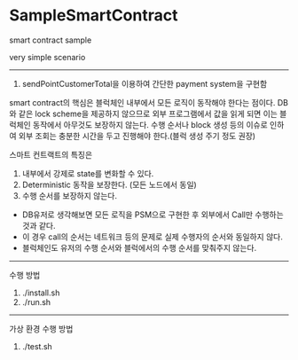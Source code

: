 # SampleSmartContract
smart contract sample

very simple scenario

---------------------------

1. sendPointCustomerTotal을 이용하여 간단한 payment system을 구현함

smart contract의 핵심은 블럭체인 내부에서 모든 로직이 동작해야 한다는 점이다.
DB와 같은 lock scheme을 제공하지 않으므로 외부 프로그램에서 값을 읽게 되면 이는 블럭체인 동작에서 아무것도 보장하지 않는다.
수행 순서나 block 생성 등의 이슈로 인하여 외부 조회는 충분한 시간을 두고 진행해야 한다.(블럭 생성 주기 정도 권장)

스마트 컨트랙트의 특징은

1. 내부에서 강제로 state를 변화할 수 있다.
2. Deterministic 동작을 보장한다. (모든 노드에서 동일)
3. 수행 순서를 보장하지 않는다.
- DB유저로 생각해보면 모든 로직을 PSM으로 구현한 후 외부에서 Call만 수행하는 것과 같다.
- 이 경우 call의 순서는 네트워크 등의 문제로 실제 수행자의 순서와 동일하지 않다.
- 블럭체인도 유저의 수행 순서와 블럭에서의 수행 순서를 맞춰주지 않는다.

----------------------------
수행 방법
1. ./install.sh
2. ./run.sh

----------------------------
가상 환경 수행 방법
1. ./test.sh

